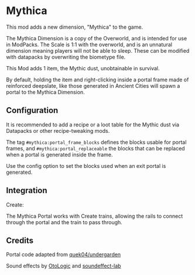 
# Mythica

This mod adds a new dimension, "Mythica" to the game.

The Mythica Dimension is a copy of the Overworld, and is intended for use in ModPacks.
The Scale is 1:1 with the overworld, and is an unnatural dimension meaning players will not be able to sleep. These can be modified with datapacks by overwriting the biometype file.

This Mod adds 1 item, the Mythic dust, unobtainable in survival.

By default, holding the item and right-clicking inside a portal frame made of reinforced deepslate, like those generated in Ancient Cities will spawn a portal to the Mythica Dimension.

## Configuration
It is recommended to add a recipe or a loot table for the Mythic dust via Datapacks or other recipe-tweaking mods.

The tag `#mythica:portal_frame_blocks` defines the blocks usable for portal frames,
and `#mythica:portal_replaceable` the blocks that can be replaced when a portal is generated inside the frame.

Use the config option to set the blocks used when an exit portal is generated. 

## Integration
Create:

The Mythica Portal works with Create trains, allowing the rails to connect through the portal and the train to pass through.

## Credits
Portal code adapted from [quek04/undergarden](https://github.com/quek04/undergarden)

Sound effects by [OtoLogic](https://otologic.jp/) and [soundeffect-lab](https://soundeffect-lab.info/)
